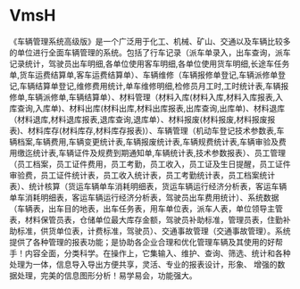 # VmsH
 《车辆管理系统高级版》是一个广泛用于化工、机械、矿山、交通以及车辆比较多的单位进行全面车辆管理的系统。包括了行车记录（派车单录入，出车查询，派车记录统计，驾驶员出车明细,各单位使用客车明细,各单位使用货车明细,长途车任务单,货车运费结算单,客车运费结算单）、车辆维修（车辆报修单登记,车辆派修单登记,车辆结算单登记,维修费用统计,单车维修明细,检修员月工时,工时统计表,车辆报修单,车辆派修单,车辆结算单）、材料管理（材料入库(材料入库,材料入库报表,入库查询,入库单)、材料出库(材料出库,材料出库报表,出库查询,出库单)、材料退库（材料退库,材料退库报表,退库查询,退库单）、材料报废(材料报废,材料报废报表)、材料库存(材料库存,材料库存报表)）、车辆管理（机动车登记技术参数表,车辆档案,车辆费用,车辆变更统计表,车辆报废统计表,车辆规费统计表,车辆审验及费用缴迄统计表,车辆证件及规费到期通知单,车辆统计表,技术参数报表）、员工管理（员工档案，员工证件费用，员工考勤，员工收入，员工证及生日提醒，员工证件审验费，员工证件统计表，员工收入统计表，员工考勤统计表，员工档案统计表）、统计核算（货运车辆单车消耗明细表，货运车辆运行经济分析表，客运车辆单车消耗明细表，客运车辆运行经济分析表，驾驶员出车费用统计）、系统数据（车辆表，出车目的地表，出车任务表，用车单位表，派车人表，单位领导主管表，材料保管员表，仓储单位最大库存金额，驾驶员补助标准，管理员表，住勤补助标准，供货单位表，计费标准，驾驶员）、交通事故管理（交通事故管理）。系统提供了各种管理的报表功能；是协助各企业合理和优化管理车辆及其使用的好帮手！内容全面，分类科学。在操作上，它集输入、维护、查询、筛选、统计和各种处理为一体，信息导入导出方便共享，灵活、专业的报表设计，形象、 增强的数据处理，完美的信息图形分析！易学易会，功能强大。
